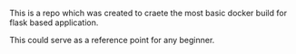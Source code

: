 This is a repo which was created to craete the most basic docker build for flask based application.

This could serve as a reference point for any beginner.
